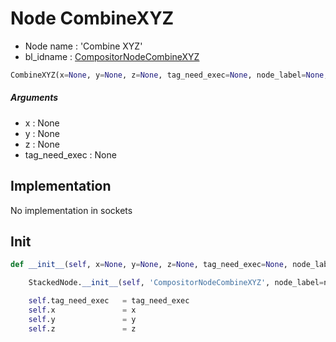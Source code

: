 # Node CombineXYZ

- Node name : 'Combine XYZ'
- bl_idname : [CompositorNodeCombineXYZ](https://docs.blender.org/api/current/bpy.types.CompositorNodeCombineXYZ.html)


``` python
CombineXYZ(x=None, y=None, z=None, tag_need_exec=None, node_label=None, node_color=None)
```
##### Arguments

- x : None
- y : None
- z : None
- tag_need_exec : None

## Implementation

No implementation in sockets

## Init

``` python
def __init__(self, x=None, y=None, z=None, tag_need_exec=None, node_label=None, node_color=None):

    StackedNode.__init__(self, 'CompositorNodeCombineXYZ', node_label=node_label, node_color=node_color)

    self.tag_need_exec   = tag_need_exec
    self.x               = x
    self.y               = y
    self.z               = z
```
